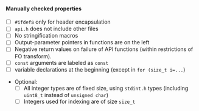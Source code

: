 <!-- This template will help you get your code into PQClean. -->

<!-- Type some lines about your submission -->


#### Manually checked properties
<!-- These checkboxes serve for the maintainers of PQClean to verify your submission. Please do not check them yourself. -->

* [ ] `#ifdef`s only for header encapsulation
* [ ] `api.h` does not include other files
* [ ] No stringification macros
* [ ] Output-parameter pointers in functions are on the left
* [ ] Negative return values on failure of API functions (within restrictions of FO transform).
* [ ] `const` arguments are labeled as `const`
* [ ] variable declarations at the beginning (except in `for (size_t i=...`)
* Optional:
  * [ ] All integer types are of fixed size, using `stdint.h` types (including `uint8_t` instead of `unsigned char`)
  * [ ] Integers used for indexing are of size `size_t`
